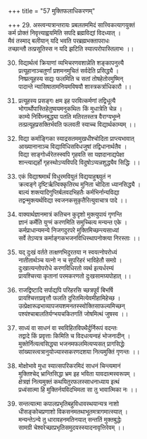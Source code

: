 +++
title = "57 मुक्तिफलाधिकरणम्"

+++
29. अस्त्वन्यत्रान्तरायः प्रबलतममिदं सात्त्विकत्यागयुक्तं  
 कर्म प्रोक्तं निवृत्त्याह्वयमिति सपदि ब्रह्मविद्यां विदध्यात् ।  
 मैवं तस्माद् बलीयान् यदि भवति परब्रह्मभक्तापराधः  
 तच्छान्तौ तत्प्रसूतिस्स न यदि झटिति स्यात्परोपास्तिलाभः ।।

30. विद्यार्थत्वं क्रियाणां व्यभिचरणवशान्नेति शङ्कापनुत्त्यै  
 प्रत्यूहानाञ्चतुर्णां प्रशमनमुचितं सर्वदेति प्रसिद्ध्यै ।  
 निष्प्रत्यूहस्य सद्यः फलमिति च सतां तोषहेतोरमुष्मिन्  
 पादान्ते न्यासिषातामनियमविषयौ शास्त्रकर्त्राधिकारौ ।।

31. प्रत्यूहस्य प्रसङ्गः क्षम इह परवित्कर्मणां तद्विधूत्यै  
 भोगार्थोपास्तिहेतुष्वयमनुकथितः किं मुधात्रेति चेन्न ।  
 काम्ये निर्विघ्नबुद्ध्या पतति मतिरतस्तत्र वैराग्यभूम्ने  
 तत्प्रत्यूहप्रसक्तिर्भवति फलवती स्याच्च विद्यार्थकाम्यम् ।।

32. विद्या कर्माङ्गिका स्याद्रसतममुखधीश्चोदिता प्राप्त्यभावात्  
 आख्यानानाञ्च विद्याविधिसविधजुषां तद्विधानार्थतैव ।  
 विद्या साङ्गोर्ध्वरेतस्स्वपि गृहवति सा यज्ञदानाद्यपेक्षा  
 शान्त्याद्यर्हो गृहस्थोऽप्यविपदि विदुषोऽप्यन्नशुद्ध्यैव सिद्धिः ।।

33. एकं विद्याश्रमार्थं विधुरमवियुतं विद्ययाहुश्च्युतं न  
 क्रत्वङ्गे दृष्टिर्ऋत्विक्कृतिरथ मुनिता चोदिता ध्यानसिद्ध्यै ।  
 बाल्यं शक्त्यादिगुप्तिर्बलवदभिहतैः कर्मभिर्नान्यविद्या  
 तद्वन्मुक्त्यर्थविद्या स्वजनकसुकृतैरित्युवाचात्र पादे ।।

34. वाक्यार्थज्ञानमात्रं कतिचन कुदृशो मुक्त्युपायं गृणन्ति  
 ज्ञानं कर्मेति युग्मं करणमिति समुच्चित्य मन्यन्त एके ।  
 कर्मप्राधान्यमन्ये निजगदुरपरे मुक्तिमिच्छन्त्यसाध्यां  
 सर्वे तेऽप्यत्र कर्माङ्गकभजनविधिस्थापनोक्त्या निरस्ताः ।।

35. यद् दुःखं वर्तते तत्क्षणभिदुरतया न स्वयत्नोपरोध्यं  
 नातीतार्थञ्च यत्नो न च सुपरिहरं भाविहेतौ समग्रे ।  
 दुःखात्यन्तोपरोधे करणविधिरतो व्यर्थ इत्यर्धरम्यं  
 प्रायश्चित्त्या कृतानां परमकरणतो दुःखसामग्र्यपोहात् ।।

36. राजद्विष्टादि सर्पाद्यपि परिहरसि च्छत्रपूर्वं बिभर्षि  
 प्रायश्चित्ताप्रवृत्तौ फलति दुरितमित्येवमीहामिहेच्छ ।  
 उत्प्रेक्षारूढभाव्यापजयशमनतस्स्वोक्तिसाफल्यमिच्छन्  
 पश्यंश्चाबालतिर्यग्भयचकितगतिं जोषमित्थं जुषस्व ।।

37. साध्यं वा साधनं वा स्वविहितविपथैर्दुर्निरूपं वदन्तः  
 तद्वादे किं प्रवृत्ताः किमिति च विदधत्यन्वहं भोजनादीन् ।  
 मुक्तेर्नित्यत्वसिद्ध्या भजनमफलमित्यप्यसत् प्रागसिद्धेः  
 सांख्यास्त्वत्रानुयोज्यास्सकरणदशया नित्यमुक्तिं गृणन्तः ।।

38. मोक्षोभावे मुधा स्यात्सपरिकरमिदं साधनं चिन्त्यमानं  
 मुक्तिश्चेद् भ्रान्तिसिद्धा भ्रम इह भविता यावदात्मस्वरूपम् ।  
 क्षेत्रज्ञं नित्यमुक्तं कथयितुरफलस्साधनाध्याय इत्थं  
 प्रध्वंसात्मा हि मुक्तिर्नयविदभिमता सा तु भावात्मिका नः ।।

39. सन्तत्यात्मा कपालप्रभृतिबहुविधावस्थयान्यत्र नाशो  
 धीसङ्कोचप्रणाशो विकसनमतथाभूतमत्रागमात्स्यात् ।  
 मन्यन्तेऽन्ये तु धारावहनमतिनयात् सन्ततिं मुक्तबुद्धेः  
 सामग्री चेश्वरेच्छाप्रभृतिसमुदयस्स्यादनावृत्तिरेवम् ।।